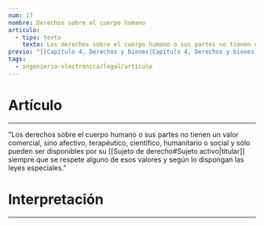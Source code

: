 ```yaml
---
num: 17
nombre: Derechos sobre el cuerpo humano
articulo:
  - tipo: texto
    texto: Los derechos sobre el cuerpo humano o sus partes no tienen un valor comercial, sino afectivo, terapéutico, científico, humanitario o social y sólo pueden ser disponibles por su titular siempre que se respete alguno de esos valores y según lo dispongan las leyes especiales.
previo: "[[Capítulo 4, Derechos y bienes|Capítulo 4, Derechos y bienes]]"
tags:
  - ingeniería-electrónica/legal/articulo
---
```

# Artículo
---
"Los derechos sobre el cuerpo humano o sus partes no tienen un valor comercial, sino afectivo, terapéutico, científico, humanitario o social y sólo pueden ser disponibles por su [[Sujeto de derecho#Sujeto activo|titular]] siempre que se respete alguno de esos valores y según lo dispongan las leyes especiales."

# Interpretación
---
